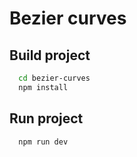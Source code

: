 # Bezier curves
## Build project
```sh
  cd bezier-curves
  npm install
```
## Run project
```sh
  npm run dev
```
